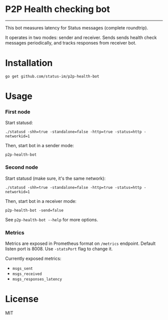 # P2P Health checking bot
---
This bot measures latency for Status messages (complete roundtrip).

It operates in two modes: sender and receiver. Sends sends health check messages periodically, and tracks responses from receiver bot.

# Installation

```
go get github.com/status-im/p2p-health-bot
```

# Usage

### First node
Start statusd:

```
./statusd -shh=true -standalone=false -http=true -status=http -networkid=1
```

Then, start bot in a sender mode:

```
p2p-health-bot
```


### Second node
Start statusd (make sure, it's the same network):

```
./statusd -shh=true -standalone=false -http=true -status=http -networkid=1
```

Then, start bot in a receiver mode:

```
p2p-health-bot -send=false
```

See `p2p-health-bot --help` for more options.

### Metrics

Metrics are exposed in Prometheus format on `/metrics` endpoint. Default listen port is 8008. Use `-statsPort` flag to change it.

Currently exposed metrics:

 - `msgs_sent`
 - `msgs_received`
 - `msgs_responses_latency`

# License

MIT
